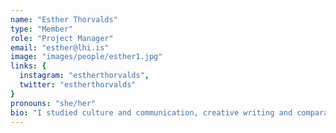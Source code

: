 ```yaml
---
name: "Esther Thorvalds"
type: "Member"
role: "Project Manager"
email: "esther@lhi.is"
image: "images/people/esther1.jpg"
links: {
  instagram: "estherthorvalds",
  twitter: "estherthorvalds"
}
pronouns: "she/her"
bio: "I studied culture and communication, creative writing and comparative literature. I have been working in the music and culture industry for a decade; managing, planning and promoting all sorts of music projects, artists, festivals and conferences in Iceland as well as abroad. I'm the executive director of Læti! (f.k.a. Girls Rock! Iceland) and passionate about promoting equality and diversity."
---
```


